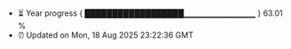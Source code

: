 - ⏳ Year progress { ██████████████████▁▁▁▁▁▁▁▁▁▁▁▁ } 63.01 %
- ⏰ Updated on Mon, 18 Aug 2025 23:22:36 GMT

